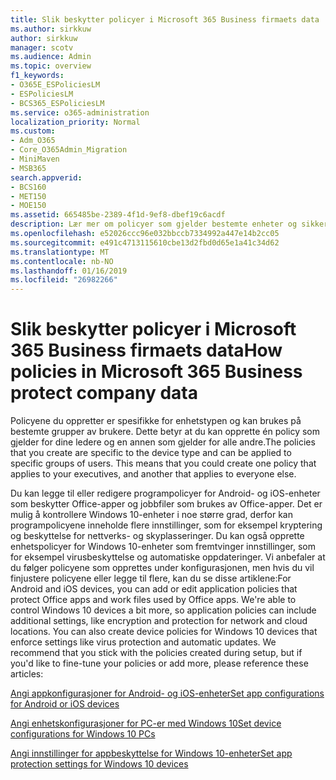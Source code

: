 ```yaml
---
title: Slik beskytter policyer i Microsoft 365 Business firmaets data
ms.author: sirkkuw
author: sirkkuw
manager: scotv
ms.audience: Admin
ms.topic: overview
f1_keywords:
- O365E_ESPoliciesLM
- ESPoliciesLM
- BCS365_ESPoliciesLM
ms.service: o365-administration
localization_priority: Normal
ms.custom:
- Adm_O365
- Core_O365Admin_Migration
- MiniMaven
- MSB365
search.appverid:
- BCS160
- MET150
- MOE150
ms.assetid: 665485be-2389-4f1d-9ef8-dbef19c6acdf
description: Lær mer om policyer som gjelder bestemte enheter og sikkerhetsgrupper til å beskytte data for firmaet på brukerens personlige enheter.
ms.openlocfilehash: e52026ccc96e032bbccb7334992a447e14b2cc05
ms.sourcegitcommit: e491c4713115610cbe13d2fbd0d65e1a41c34d62
ms.translationtype: MT
ms.contentlocale: nb-NO
ms.lasthandoff: 01/16/2019
ms.locfileid: "26982266"
---
```

# <a name="how-policies-in-microsoft-365-business-protect-company-data"></a><span data-ttu-id="f60cc-103">Slik beskytter policyer i Microsoft 365 Business firmaets data</span><span class="sxs-lookup"><span data-stu-id="f60cc-103">How policies in Microsoft 365 Business protect company data</span></span>

<span data-ttu-id="f60cc-p101">Policyene du oppretter er spesifikke for enhetstypen og kan brukes på bestemte grupper av brukere. Dette betyr at du kan opprette én policy som gjelder for dine ledere og en annen som gjelder for alle andre.</span><span class="sxs-lookup"><span data-stu-id="f60cc-p101">The policies that you create are specific to the device type and can be applied to specific groups of users. This means that you could create one policy that applies to your executives, and another that applies to everyone else.</span></span>
  
<span data-ttu-id="f60cc-p102">Du kan legge til eller redigere programpolicyer for Android- og iOS-enheter som beskytter Office-apper og jobbfiler som brukes av Office-apper. Det er mulig å kontrollere Windows 10-enheter i noe større grad, derfor kan programpolicyene inneholde flere innstillinger, som for eksempel kryptering og beskyttelse for nettverks- og skyplasseringer. Du kan også opprette enhetspolicyer for Windows 10-enheter som fremtvinger innstillinger, som for eksempel virusbeskyttelse og automatiske oppdateringer. Vi anbefaler at du følger policyene som opprettes under konfigurasjonen, men hvis du vil finjustere policyene eller legge til flere, kan du se disse artiklene:</span><span class="sxs-lookup"><span data-stu-id="f60cc-p102">For Android and iOS devices, you can add or edit application policies that protect Office apps and work files used by Office apps. We're able to control Windows 10 devices a bit more, so application policies can include additional settings, like encryption and protection for network and cloud locations. You can also create device policies for Windows 10 devices that enforce settings like virus protection and automatic updates. We recommend that you stick with the policies created during setup, but if you'd like to fine-tune your policies or add more, please reference these articles:</span></span>
  
[<span data-ttu-id="f60cc-110">Angi appkonfigurasjoner for Android- og iOS-enheter</span><span class="sxs-lookup"><span data-stu-id="f60cc-110">Set app configurations for Android or iOS devices</span></span>](app-protection-settings-for-android-and-ios.md)
  
[<span data-ttu-id="f60cc-111">Angi enhetskonfigurasjoner for PC-er med Windows 10</span><span class="sxs-lookup"><span data-stu-id="f60cc-111">Set device configurations for Windows 10 PCs</span></span>](protection-settings-for-windows-10-pcs.md)
  
[<span data-ttu-id="f60cc-112">Angi innstillinger for appbeskyttelse for Windows 10-enheter</span><span class="sxs-lookup"><span data-stu-id="f60cc-112">Set app protection settings for Windows 10 devices</span></span>](protection-settings-for-windows-10-devices.md)
  

